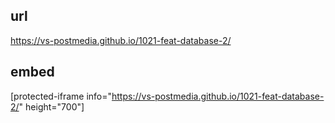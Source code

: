 ## url
 https://vs-postmedia.github.io/1021-feat-database-2/

 ## embed
 [protected-iframe info="https://vs-postmedia.github.io/1021-feat-database-2/" height="700"]

